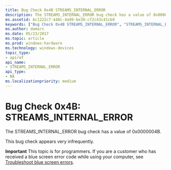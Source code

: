 ```yaml
---
title: Bug Check 0x4B STREAMS_INTERNAL_ERROR
description: The STREAMS_INTERNAL_ERROR bug check has a value of 0x0000004B.This bug check appears very infrequently.
ms.assetid: 6c1222c7-448c-4a99-be30-cf2c43c41cb9
keywords: ["Bug Check 0x4B STREAMS_INTERNAL_ERROR", "STREAMS_INTERNAL_ERROR"]
ms.author: domars
ms.date: 05/23/2017
ms.topic: article
ms.prod: windows-hardware
ms.technology: windows-devices
topic_type:
- apiref
api_name:
- STREAMS_INTERNAL_ERROR
api_type:
- NA
ms.localizationpriority: medium
---
```


# Bug Check 0x4B: STREAMS\_INTERNAL\_ERROR


The STREAMS\_INTERNAL\_ERROR bug check has a value of 0x0000004B.

This bug check appears very infrequently.

**Important** This topic is for programmers. If you are a customer who has received a blue screen error code while using your computer, see [Troubleshoot blue screen errors](http://windows.microsoft.com/windows-10/troubleshoot-blue-screen-errors).

 

 




